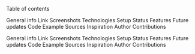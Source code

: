 Table of contents

General info
Link
Screenshots
Technologies
Setup
Status
Features
Future updates
Code Example
Sources
Inspiration
Author
Contributions

General info
Link
Screenshots
Technologies
Setup
Status
Features
Future updates
Code Example
Sources
Inspiration
Author
Contributions